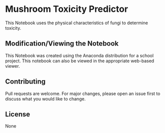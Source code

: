 # Mushroom Toxicity Predictor

This Notebook uses the physical characteristics of fungi to determine toxicity.

## Modification/Viewing the Notebook

This Notebook was created using the Anaconda distribution for a school project. This notebook can also be viewed in the appropriate web-based viewer.

## Contributing
Pull requests are welcome. For major changes, please open an issue first to discuss what you would like to change.

## License
None
